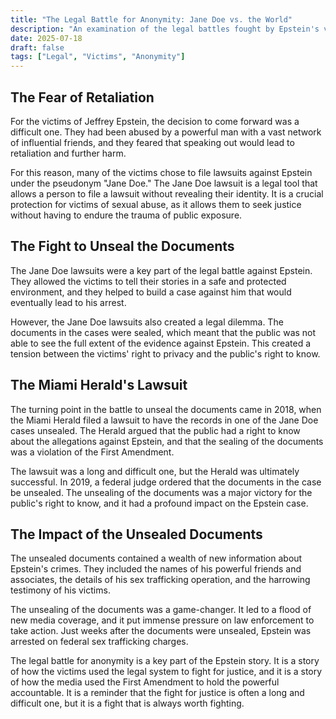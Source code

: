 ```yaml
---
title: "The Legal Battle for Anonymity: Jane Doe vs. the World"
description: "An examination of the legal battles fought by Epstein's victims to protect their anonymity, and the importance of the 'Jane Doe' lawsuit in the fight for justice."
date: 2025-07-18
draft: false
tags: ["Legal", "Victims", "Anonymity"]
---
```


## The Fear of Retaliation

For the victims of Jeffrey Epstein, the decision to come forward was a difficult one. They had been abused by a powerful man with a vast network of influential friends, and they feared that speaking out would lead to retaliation and further harm.

For this reason, many of the victims chose to file lawsuits against Epstein under the pseudonym "Jane Doe." The Jane Doe lawsuit is a legal tool that allows a person to file a lawsuit without revealing their identity. It is a crucial protection for victims of sexual abuse, as it allows them to seek justice without having to endure the trauma of public exposure.

## The Fight to Unseal the Documents

The Jane Doe lawsuits were a key part of the legal battle against Epstein. They allowed the victims to tell their stories in a safe and protected environment, and they helped to build a case against him that would eventually lead to his arrest.

However, the Jane Doe lawsuits also created a legal dilemma. The documents in the cases were sealed, which meant that the public was not able to see the full extent of the evidence against Epstein. This created a tension between the victims' right to privacy and the public's right to know.

## The Miami Herald's Lawsuit

The turning point in the battle to unseal the documents came in 2018, when the Miami Herald filed a lawsuit to have the records in one of the Jane Doe cases unsealed. The Herald argued that the public had a right to know about the allegations against Epstein, and that the sealing of the documents was a violation of the First Amendment.

The lawsuit was a long and difficult one, but the Herald was ultimately successful. In 2019, a federal judge ordered that the documents in the case be unsealed. The unsealing of the documents was a major victory for the public's right to know, and it had a profound impact on the Epstein case.

## The Impact of the Unsealed Documents

The unsealed documents contained a wealth of new information about Epstein's crimes. They included the names of his powerful friends and associates, the details of his sex trafficking operation, and the harrowing testimony of his victims.

The unsealing of the documents was a game-changer. It led to a flood of new media coverage, and it put immense pressure on law enforcement to take action. Just weeks after the documents were unsealed, Epstein was arrested on federal sex trafficking charges.

The legal battle for anonymity is a key part of the Epstein story. It is a story of how the victims used the legal system to fight for justice, and it is a story of how the media used the First Amendment to hold the powerful accountable. It is a reminder that the fight for justice is often a long and difficult one, but it is a fight that is always worth fighting.
